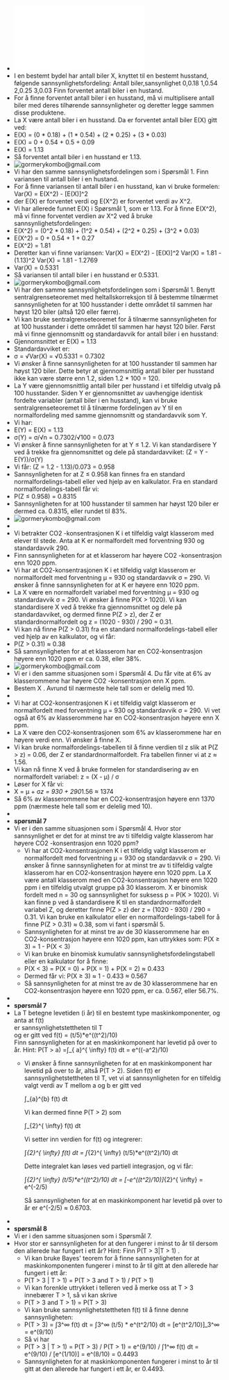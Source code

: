 - ![Oppgavesett4_v23.pdf](../assets/Oppgavesett4_v23_1680259878832_0.pdf)
- I en bestemt bydel har antall biler X, knyttet til en bestemt husstand, følgende sannsynlighetsfordeling: 
  Antall biler,sansynlighet
  0,0.18
  1,0.54
  2,0.25
  3,0.03
  Finn forventet antall biler i en hustand.
- For å finne forventet antall biler i en husstand, må vi multiplisere antall biler med deres tilhørende sannsynligheter og deretter legge sammen disse produktene.
- La X være antall biler i en husstand. Da er forventet antall biler E(X) gitt ved:
- E(X) = (0 * 0.18) + (1 * 0.54) + (2 * 0.25) + (3 * 0.03)
- E(X) = 0 + 0.54 + 0.5 + 0.09
- E(X) = 1.13
- Så forventet antall biler i en husstand er 1.13.
- ![gormerykombo@gmail.com](https://chat.openai.com/_next/image?url=https%3A%2F%2Fs.gravatar.com%2Favatar%2F5e2fd707bb5d30b48ff2f9b5bfd581ee%3Fs%3D480%26r%3Dpg%26d%3Dhttps%253A%252F%252Fcdn.auth0.com%252Favatars%252Fgo.png&w=64&q=75)
- Vi har den samme sannsynlighetsfordelingen som i Spørsmål 1.
  Finn variansen til antall biler i en hustand.
- For å finne variansen til antall biler i en husstand, kan vi bruke formelen:
  Var(X) = E(X^2) - [E(X)]^2
- der E(X) er forventet verdi og E(X^2) er forventet verdi av X^2.
- Vi har allerede funnet E(X) i Spørsmål 1, som er 1.13. For å finne E(X^2), må vi finne forventet verdien av X^2 ved å bruke sannsynlighetsfordelingen:
- E(X^2) = (0^2 * 0.18) + (1^2 * 0.54) + (2^2 * 0.25) + (3^2 * 0.03)
- E(X^2) = 0 + 0.54 + 1 + 0.27
- E(X^2) = 1.81
- Deretter kan vi finne variansen:
  Var(X) = E(X^2) - [E(X)]^2
  Var(X) = 1.81 - (1.13)^2
  Var(X) = 1.81 - 1.2769
- Var(X) = 0.5331
- Så variansen til antall biler i en husstand er 0.5331.
- ![gormerykombo@gmail.com](https://chat.openai.com/_next/image?url=https%3A%2F%2Fs.gravatar.com%2Favatar%2F5e2fd707bb5d30b48ff2f9b5bfd581ee%3Fs%3D480%26r%3Dpg%26d%3Dhttps%253A%252F%252Fcdn.auth0.com%252Favatars%252Fgo.png&w=64&q=75)
- Vi har den samme sannsynlighetsfordelingen som i Spørsmål 1.
  Benytt sentralgrenseteoremet med heltallskorreksjon til å bestemme tilnærmet sannsynligheten for at 100 husstander i dette området til sammen har høyst 120 biler (altså 120 eller færre).
- Vi kan bruke sentralgrenseteoremet for å tilnærme sannsynligheten for at 100 husstander i dette området til sammen har høyst 120 biler. Først må vi finne gjennomsnitt og standardavvik for antall biler i en husstand:
- Gjennomsnittet er E(X) = 1.13
- Standardavviket er:
- σ = √Var(X) = √0.5331 = 0.7302
- Vi ønsker å finne sannsynligheten for at 100 husstander til sammen har høyst 120 biler. Dette betyr at gjennomsnittlig antall biler per husstand ikke kan være større enn 1.2, siden 1.2 * 100 = 120.
- La Y være gjennomsnittlig antall biler per husstand i et tilfeldig utvalg på 100 husstander. Siden Y er gjennomsnittet av uavhengige identisk fordelte variabler (antall biler i en husstand), kan vi bruke sentralgrenseteoremet til å tilnærme fordelingen av Y til en normalfordeling med samme gjennomsnitt og standardavvik som Y.
- Vi har:
- E(Y) = E(X) = 1.13
- σ(Y) = σ/√n = 0.7302/√100 = 0.073
- Vi ønsker å finne sannsynligheten for at Y ≤ 1.2. Vi kan standardisere Y ved å trekke fra gjennomsnittet og dele på standardavviket:
  (Z = Y - E(Y))/σ(Y)
- Vi får:
  (Z = 1.2 - 1.13)/0.073 = 0.958
- Sannsynligheten for at Z ≤ 0.958 kan finnes fra en standard normalfordelings-tabell eller ved hjelp av en kalkulator. Fra en standard normalfordelings-tabell får vi:
- P(Z ≤ 0.958) = 0.8315
- Sannsynligheten for at 100 husstander til sammen har høyst 120 biler er dermed ca. 0.8315, eller rundet til 83%.
- ![gormerykombo@gmail.com](https://chat.openai.com/_next/image?url=https%3A%2F%2Fs.gravatar.com%2Favatar%2F5e2fd707bb5d30b48ff2f9b5bfd581ee%3Fs%3D480%26r%3Dpg%26d%3Dhttps%253A%252F%252Fcdn.auth0.com%252Favatars%252Fgo.png&w=64&q=75)
-
- Vi betrakter CO2
  -konsentrasjonen K
   i et tilfeldig valgt klasserom med elever til stede. Anta at K
   er normalfordelt med forventning 930
   og standardavvik 290.
- Finn sannsynligheten for at et klasserom har høyere CO2
  -konsentrasjon enn 1020 ppm.
- Vi har at CO2-konsentrasjonen K i et tilfeldig valgt klasserom er normalfordelt med forventning μ = 930 og standardavvik σ = 290. Vi ønsker å finne sannsynligheten for at K er høyere enn 1020 ppm.
- La X være en normalfordelt variabel med forventning μ = 930 og standardavvik σ = 290. Vi ønsker å finne P(X > 1020).
  Vi kan standardisere X ved å trekke fra gjennomsnittet og dele på standardavviket, og dermed finne P(Z > z), der Z er standardnormalfordelt og z = (1020 - 930) / 290 = 0.31.
- Vi kan nå finne P(Z > 0.31) fra en standard normalfordelings-tabell eller ved hjelp av en kalkulator, og vi får:
- P(Z > 0.31) ≈ 0.38
- Så sannsynligheten for at et klasserom har en CO2-konsentrasjon høyere enn 1020 ppm er ca. 0.38, eller 38%.
- ![gormerykombo@gmail.com](https://chat.openai.com/_next/image?url=https%3A%2F%2Fs.gravatar.com%2Favatar%2F5e2fd707bb5d30b48ff2f9b5bfd581ee%3Fs%3D480%26r%3Dpg%26d%3Dhttps%253A%252F%252Fcdn.auth0.com%252Favatars%252Fgo.png&w=64&q=75)
- Vi er i den samme situasjonen som i Spørsmål 4. Du får vite at 6%
   av klasserommene har høyere CO2
  -konsentrasjon enn X
   ppm.
- Bestem X
  . Avrund til nærmeste hele tall som er delelig med 10.
-
- Vi har at CO2-konsentrasjonen K i et tilfeldig valgt klasserom er normalfordelt med forventning μ = 930 og standardavvik σ = 290. Vi vet også at 6% av klasserommene har en CO2-konsentrasjon høyere enn X ppm.
- La X være den CO2-konsentrasjonen som 6% av klasserommene har en høyere verdi enn. Vi ønsker å finne X.
- Vi kan bruke normalfordelings-tabellen til å finne verdien til z slik at P(Z > z) = 0.06, der Z er standardnormalfordelt. Fra tabellen finner vi at z ≈ 1.56.
- Vi kan nå finne X ved å bruke formelen for standardisering av en normalfordelt variabel:
  z = (X - μ) / σ
- Løser for X får vi:
- X = μ + σ*z = 930 + 290*1.56 ≈ 1374
- Så 6% av klasserommene har en CO2-konsentrasjon høyere enn 1370 ppm (nærmeste hele tall som er delelig med 10).
-
- **spørsmål 7**
- Vi er i den samme situasjonen som i Spørsmål 4.
  Hvor stor sannsynlighet er det for at minst tre av ti tilfeldig valgte klasserom har høyere CO2
  -konsentrasjon enn 1020
   ppm?
	- Vi har at CO2-konsentrasjonen K i et tilfeldig valgt klasserom er normalfordelt med forventning μ = 930 og standardavvik σ = 290. Vi ønsker å finne sannsynligheten for at minst tre av ti tilfeldig valgte klasserom har en CO2-konsentrasjon høyere enn 1020 ppm.
	  La X være antall klasserom med en CO2-konsentrasjon høyere enn 1020 ppm i en tilfeldig utvalgt gruppe på 30 klasserom. X er binomisk fordelt med n = 30 og sannsynlighet for suksess p = P(K > 1020). Vi kan finne p ved å standardisere K til en standardnormalfordelt variabel Z, og deretter finne P(Z > z) der z = (1020 - 930) / 290 = 0.31. Vi kan bruke en kalkulator eller en normalfordelings-tabell for å finne P(Z > 0.31) ≈ 0.38, som vi fant i spørsmål 5.
	- Sannsynligheten for at minst tre av de 30 klasserommene har en CO2-konsentrasjon høyere enn 1020 ppm, kan uttrykkes som:
	  P(X ≥ 3) = 1 - P(X < 3)
	- Vi kan bruke en binomisk kumulativ sannsynlighetsfordelingstabell eller en kalkulator for å finne:
	- P(X < 3) = P(X = 0) + P(X = 1) + P(X = 2) ≈ 0.433
	- Dermed får vi:
	  P(X ≥ 3) ≈ 1 - 0.433 ≈ 0.567
	- Så sannsynligheten for at minst tre av de 30 klasserommene har en CO2-konsentrasjon høyere enn 1020 ppm, er ca. 0.567, eller 56.7%.
-
- **spørsmål 7**
- La T
   betegne levetiden (i år) til en bestemt type maskinkomponenter, og anta at f(t)  
   er sannsynlighetstettheten til T  
   og er gitt ved  f(t) = (t/5)*e^((t^2)/10)  
  Finn sannsynligheten for at en maskinkomponent har levetid på over to år.
  Hint: P(T > a) =∫_{ a}^{ \infty} f(t) dt = e^((-a^2)/10)
	- Vi ønsker å finne sannsynligheten for at en maskinkomponent har levetid på over to år, altså P(T > 2). Siden f(t) er sannsynlighetstettheten til T, vet vi at sannsynligheten for en tilfeldig valgt verdi av T mellom a og b er gitt ved
	  
	  ∫_{a}^{b} f(t) dt
	  
	  Vi kan dermed finne P(T > 2) som
	  
	  ∫_{2}^{ \infty} f(t) dt
	  
	  Vi setter inn verdien for f(t) og integrerer:
	  
	  ∫_{2}^{ \infty} f(t) dt = ∫_{2}^{ \infty} (t/5)*e^((t^2)/10) dt
	  
	  Dette integralet kan løses ved partiell integrasjon, og vi får:
	  
	  ∫_{2}^{ \infty} (t/5)*e^((t^2)/10) dt = [-e^((t^2)/10)]_{2}^{ \infty} = e^(-2/5)
	  
	  Så sannsynligheten for at en maskinkomponent har levetid på over to år er e^(-2/5) ≈ 0.6703.
-
- **spørsmål 8**
- Vi er i den samme situasjonen som i Spørsmål 7.
- Hvor stor er sannsynligheten for at den fungerer i minst to år til dersom den allerede har fungert i ett år? 
  Hint: Finn P(T > 3|T > 1) 
  .
	- Vi kan bruke Bayes' teorem for å finne sannsynligheten for at maskinkomponenten fungerer i minst to år til gitt at den allerede har fungert i ett år:
	- P(T > 3 | T > 1) = P(T > 3 and T > 1) / P(T > 1)
	- Vi kan forenkle uttrykket i telleren ved å merke oss at T > 3 innebærer T > 1, så vi kan skrive
	- P(T > 3 and T > 1) = P(T > 3)
	- Vi kan bruke sannsynlighetstettheten f(t) til å finne denne sannsynligheten:
	- P(T > 3) = ∫3^∞ f(t) dt
	  = ∫3^∞ (t/5) * e^(t^2/10) dt
	  = [e^(t^2/10)]_3^∞
	  = e^(9/10)
	- Så vi har
	- P(T > 3 | T > 1) = P(T > 3) / P(T > 1)
	  = e^(9/10) / ∫1^∞ f(t) dt
	  = e^(9/10) / [e^(1/10)]
	  = e^(8/10)
	  = 0.4493
	- Sannsynligheten for at maskinkomponenten fungerer i minst to år til gitt at den allerede har fungert i ett år, er 0.4493.
